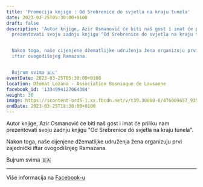 ```yaml
---
title: 'Promocija knjige : Od Srebrenice do svjetla na kraju tunela'
date: 2023-03-25T05:30:00+0100
draft: false
description: 'Autor knjige, Azir Osmanović će biti naš gost i imat će priliku nam
  prezentovati svoju zadnju knjigu "Od Srebrenice do svjetla na kraju tunela".


  Nakon toga, naše cijenjene džematlijke udruženja žena organizuju prvi zajednički
  iftar ovogodišnjeg Ramazana.


  Bujrum svima 🇧🇦'
eventDate: 2023-03-25T05:30:00+0100
location: Džemat Lozana - Association Bosniaque de Lausanne
facebook_id: '1334994127064384'
weight: 30
image: https://scontent-ord5-1.xx.fbcdn.net/v/t39.30808-6/476009657_935496042044329_8178626072168630847_n.jpg?_nc_cat=101&ccb=1-7&_nc_sid=9e60e4&_nc_ohc=T9p-ttXQeowQ7kNvwEWZwQC&_nc_oc=AdlAVSQGqtLaCvrlu55Qr2p7cL0aZJyfjcN1vClIZKa7OjBW2rr2zMuGSXHpaGjVL78&_nc_zt=23&_nc_ht=scontent-ord5-1.xx&edm=ABTKTjYEAAAA&_nc_gid=AJb7JvBWCWu4NKsg7gzsLg&oh=00_AfWM6fbs9MrXTxMrE2xL8Fp-GZv1av6tyncYYfrZ42ddmA&oe=68B2F19C
endDate: 2023-03-25T18:30:00+0100
---
```


Autor knjige, Azir Osmanović će biti naš gost i imat će priliku nam prezentovati svoju zadnju knjigu "Od Srebrenice do svjetla na kraju tunela".

Nakon toga, naše cijenjene džematlijke udruženja žena organizuju prvi zajednički iftar ovogodišnjeg Ramazana.

Bujrum svima 🇧🇦

---

Više informacija na [Facebook-u](https://facebook.com/events/1334994127064384)